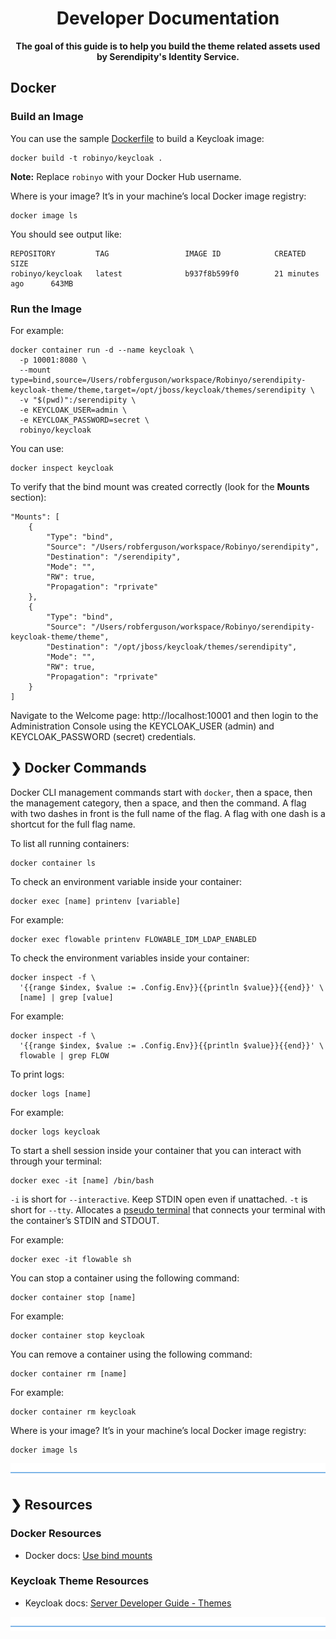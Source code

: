 <h1 align="center">Developer Documentation</h1>

<p align="center">
  <b>The goal of this guide is to help you build the theme related assets used by Serendipity's Identity Service.</b></br>
</p>

## Docker

### Build an Image

You can use the sample [Dockerfile](https://github.com/Robinyo/serendipity-keycloak-theme/blob/master/Dockerfile) to build a Keycloak image:

```
docker build -t robinyo/keycloak .
```

**Note:** Replace `robinyo` with your Docker Hub username.

Where is your image? It’s in your machine’s local Docker image registry:

```
docker image ls
```

You should see output like:

```
REPOSITORY         TAG                 IMAGE ID            CREATED             SIZE
robinyo/keycloak   latest              b937f8b599f0        21 minutes ago      643MB
```

### Run the Image

For example:

```
docker container run -d --name keycloak \
  -p 10001:8080 \
  --mount type=bind,source=/Users/robferguson/workspace/Robinyo/serendipity-keycloak-theme/theme,target=/opt/jboss/keycloak/themes/serendipity \
  -v "$(pwd)":/serendipity \
  -e KEYCLOAK_USER=admin \
  -e KEYCLOAK_PASSWORD=secret \
  robinyo/keycloak
```

You can use:

```
docker inspect keycloak
``` 

To verify that the bind mount was created correctly (look for the **Mounts** section):

```
"Mounts": [
    {
        "Type": "bind",
        "Source": "/Users/robferguson/workspace/Robinyo/serendipity",
        "Destination": "/serendipity",
        "Mode": "",
        "RW": true,
        "Propagation": "rprivate"
    },
    {
        "Type": "bind",
        "Source": "/Users/robferguson/workspace/Robinyo/serendipity-keycloak-theme/theme",
        "Destination": "/opt/jboss/keycloak/themes/serendipity",
        "Mode": "",
        "RW": true,
        "Propagation": "rprivate"
    }
]
```

Navigate to the Welcome page: http://localhost:10001 and then login to the Administration Console using the KEYCLOAK_USER (admin) and KEYCLOAK_PASSWORD (secret) credentials.

## ❯ Docker Commands

Docker CLI management commands start with `docker`, then a space, then the management category, then a space, and then 
the command. A flag with two dashes in front is the full name of the flag. A flag with one dash is a shortcut for the 
full flag name.

To list all running containers:

```
docker container ls
```

To check an environment variable inside your container:

```
docker exec [name] printenv [variable]
```

For example:

```
docker exec flowable printenv FLOWABLE_IDM_LDAP_ENABLED
```

To check the environment variables inside your container:

```
docker inspect -f \
  '{{range $index, $value := .Config.Env}}{{println $value}}{{end}}' \
  [name] | grep [value]
```

For example:

```
docker inspect -f \
  '{{range $index, $value := .Config.Env}}{{println $value}}{{end}}' \
  flowable | grep FLOW
```

To print logs:

```
docker logs [name]
```

For example:

```
docker logs keycloak
```

To start a shell session inside your container that you can interact with through your terminal:

```
docker exec -it [name] /bin/bash
```

`-i` is short for `--interactive`. Keep STDIN open even if unattached.
`-t` is short for `--tty`. Allocates a [pseudo terminal](http://en.wikipedia.org/wiki/Pseudo_terminal) that connects your terminal with the container’s STDIN and STDOUT.

For example:

```
docker exec -it flowable sh
```

You can stop a container using the following command:

```
docker container stop [name]
```

For example:

```
docker container stop keycloak
```

You can remove a container using the following command:

```
docker container rm [name]
```

For example:

```
docker container rm keycloak
```

Where is your image? It’s in your machine’s local Docker image registry:

```
docker image ls
```

![divider](../divider.png)

## ❯ Resources

### Docker Resources

* Docker docs: [Use bind mounts](https://docs.docker.com/storage/bind-mounts/)

### Keycloak Theme Resources

* Keycloak docs: [Server Developer Guide - Themes](https://www.keycloak.org/docs/latest/server_development/#_themes)

![divider](../divider.png)
